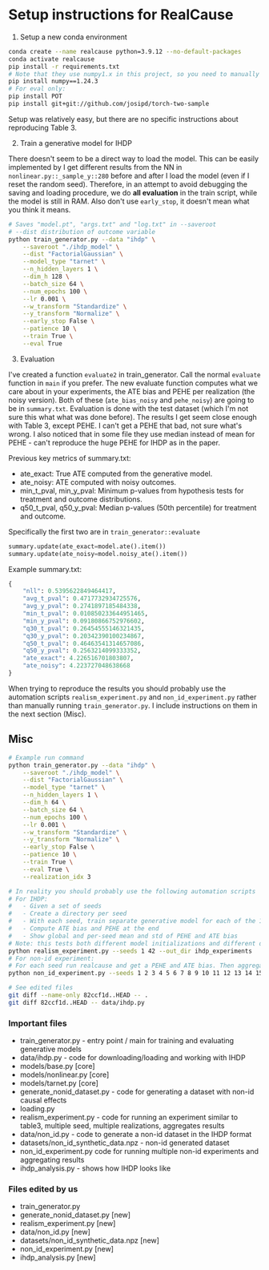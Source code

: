 # Setup instructions for RealCause

1. Setup a new conda environment

```bash
conda create --name realcause python=3.9.12 --no-default-packages
conda activate realcause
pip install -r requirements.txt
# Note that they use numpy1.x in this project, so you need to manually downgrade
pip install numpy==1.24.3
# For eval only:
pip install POT
pip install git+git://github.com/josipd/torch-two-sample
```

Setup was relatively easy, but there are no specific instructions about reproducing Table 3.

2. Train a generative model for IHDP

There doesn't seem to be a direct way to load the model. This can be easily implemented by I get different results from the NN in `nonlinear.py::_sample_y::280` before and after I load the model (even if I reset the random seed). Therefore, in an attempt to avoid debugging the saving and loading procedure, we do **all evaluation** in the train script, while the model is still in RAM. Also don't use `early_stop`, it doesn't mean what you think it means.

```bash
# Saves "model.pt", "args.txt" and "log.txt" in --saveroot
# --dist distribution of outcome variable
python train_generator.py --data "ihdp" \
    --saveroot "./ihdp_model" \
    --dist "FactorialGaussian" \
    --model_type "tarnet" \
    --n_hidden_layers 1 \
    --dim_h 128 \
    --batch_size 64 \
    --num_epochs 100 \
    --lr 0.001 \
    --w_transform "Standardize" \
    --y_transform "Normalize" \
    --early_stop False \
    --patience 10 \
    --train True \
    --eval True
```

3. Evaluation

I've created a function `evaluate2` in train_generator. Call the normal `evaluate` function in `main` if you prefer. The new evaluate function computes what we care about in your experiments, the ATE bias and PEHE per realization (the noisy version). Both of these (`ate_bias_noisy` and `pehe_noisy`) are going to be in `summary.txt`. Evaluation is done with the test dataset (which I'm not sure this what what was done before). The results I get seem close enough with Table 3, except PEHE. I can't get a PEHE that bad, not sure what's wrong. I also noticed that in some file they use median instead of mean for PEHE - can't reproduce the huge PEHE for IHDP as in the paper.

Previous key metrics of summary.txt:

- ate_exact: True ATE computed from the generative model.
- ate_noisy: ATE computed with noisy outcomes.
- min_t_pval, min_y_pval: Minimum p-values from hypothesis tests for treatment and outcome distributions.
- q50_t_pval, q50_y_pval: Median p-values (50th percentile) for treatment and outcome.

Specifically the first two are in `train_generator::evaluate`

```python
summary.update(ate_exact=model.ate().item())
summary.update(ate_noisy=model.noisy_ate().item())
```

Example summary.txt:

```python
{
    "nll": 0.5395622849464417,
    "avg_t_pval": 0.4717732934725576,
    "avg_y_pval": 0.2741897185484338,
    "min_t_pval": 0.010850233644951465,
    "min_y_pval": 0.09180866752976602,
    "q30_t_pval": 0.26454555146321435,
    "q30_y_pval": 0.20342390100234867,
    "q50_t_pval": 0.46463541314657086,
    "q50_y_pval": 0.2563214099333352,
    "ate_exact": 4.226516701803807,
    "ate_noisy": 4.223727048638668
}
```

When trying to reproduce the results you should probably use the automation scripts `realism_experiment.py` and `non_id_experiment.py` rather than manually running `train_generator.py`. I include instructions on them in the next section (Misc).

## Misc

```bash
# Example run command
python train_generator.py --data "ihdp" \
    --saveroot "./ihdp_model" \
    --dist "FactorialGaussian" \
    --model_type "tarnet" \
    --n_hidden_layers 1 \
    --dim_h 64 \
    --batch_size 64 \
    --num_epochs 100 \
    --lr 0.001 \
    --w_transform "Standardize" \
    --y_transform "Normalize" \
    --early_stop False \
    --patience 10 \
    --train True \
    --eval True \
    --realization_idx 3

# In reality you should probably use the following automation scripts
# For IHDP:
#   - Given a set of seeds
#   - Create a directory per seed
#   - With each seed, train separate generative model for each of the 100 realizations of IHDP
#   - Compute ATE bias and PEHE at the end
#   - Show global and per-seed mean and std of PEHE and ATE bias
# Note: this tests both different model initializations and different data: Within the same seed you have different data but the same model initialization. Across seeds you can have the same data but different model initializations but also different data and different model initializations. This is why it's valuable to both use different realizations and different seeds.
python realism_experiment.py --seeds 1 42 --out_dir ihdp_experiments
# For non-id experiment:
# For each seed run realcause and get a PEHE and ATE bias. Then aggregate over all seeds into a mean and std. Save all results and models in the --out_dir
python non_id_experiment.py --seeds 1 2 3 4 5 6 7 8 9 10 11 12 13 14 15 16 17 18 19 20 21 22 23 24 25 --out_dir non_id_experiments_3

# See edited files
git diff --name-only 82ccf1d..HEAD -- .
git diff 82ccf1d..HEAD -- data/ihdp.py
```

### Important files

- train_generator.py - entry point / main for training and evaluating generative models
- data/ihdp.py - code for downloading/loading and working with IHDP
- models/base.py [core]
- models/nonlinear.py [core]
- models/tarnet.py [core]
- generate_nonid_dataset.py - code for generating a dataset with non-id causal effects
- loading.py
- realism_experiment.py - code for running an experiment similar to table3, multiple seed, multiple realizations, aggregates results
- data/non_id.py - code to generate a non-id dataset in the IHDP format
- datasets/non_id_synthetic_data.npz - non-id generated dataset
- non_id_experiment.py code for running multiple non-id experiments and aggregating results
- ihdp_analysis.py - shows how IHDP looks like

### Files edited by us

- train_generator.py
- generate_nonid_dataset.py [new]
- realism_experiment.py [new]
- data/non_id.py [new]
- datasets/non_id_synthetic_data.npz [new]
- non_id_experiment.py [new]
- ihdp_analysis.py [new]
